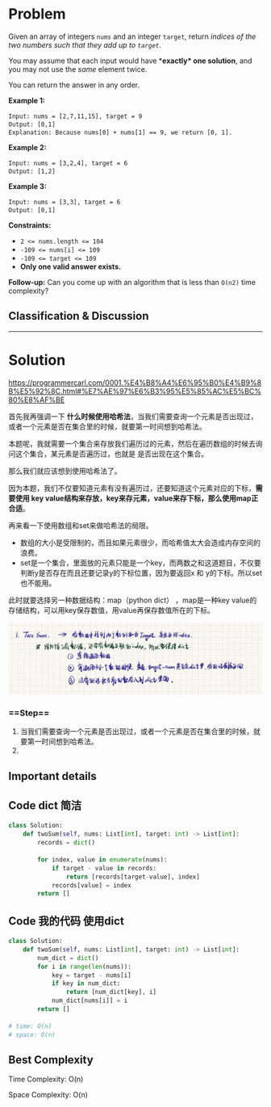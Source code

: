 # Problem

Given an array of integers `nums` and an integer `target`, return *indices of the two numbers such that they add up to `target`*.

You may assume that each input would have ***exactly\* one solution**, and you may not use the *same* element twice.

You can return the answer in any order.

 

**Example 1:**

```
Input: nums = [2,7,11,15], target = 9
Output: [0,1]
Explanation: Because nums[0] + nums[1] == 9, we return [0, 1].
```

**Example 2:**

```
Input: nums = [3,2,4], target = 6
Output: [1,2]
```

**Example 3:**

```
Input: nums = [3,3], target = 6
Output: [0,1]
```

 

**Constraints:**

- `2 <= nums.length <= 104`
- `-109 <= nums[i] <= 109`
- `-109 <= target <= 109`
- **Only one valid answer exists.**

 

**Follow-up:** Can you come up with an algorithm that is less than `O(n2)` time complexity?



## Classification & Discussion





****

# Solution

https://programmercarl.com/0001.%E4%B8%A4%E6%95%B0%E4%B9%8B%E5%92%8C.html#%E7%AE%97%E6%B3%95%E5%85%AC%E5%BC%80%E8%AF%BE

首先我再强调一下 **什么时候使用哈希法**，当我们需要查询一个元素是否出现过，或者一个元素是否在集合里的时候，就要第一时间想到哈希法。

本题呢，我就需要一个集合来存放我们遍历过的元素，然后在遍历数组的时候去询问这个集合，某元素是否遍历过，也就是 是否出现在这个集合。

那么我们就应该想到使用哈希法了。

因为本题，我们不仅要知道元素有没有遍历过，还要知道这个元素对应的下标，**需要使用 key value结构来存放，key来存元素，value来存下标，那么使用map正合适**。

再来看一下使用数组和set来做哈希法的局限。

- 数组的大小是受限制的，而且如果元素很少，而哈希值太大会造成内存空间的浪费。
- set是一个集合，里面放的元素只能是一个key，而两数之和这道题目，不仅要判断y是否存在而且还要记录y的下标位置，因为要返回x 和 y的下标。所以set 也不能用。

此时就要选择另一种数据结构：map（python dict） ，map是一种key value的存储结构，可以用key保存数值，用value再保存数值所在的下标。



![image-20240301203345575](./images/day6_0001_Two_Sum.assets/image-20240301203345575.png)



### ==Step==

1. 当我们需要查询一个元素是否出现过，或者一个元素是否在集合里的时候，就要第一时间想到哈希法。
2. 





## Important details





## Code  dict 简洁

```python
class Solution:
    def twoSum(self, nums: List[int], target: int) -> List[int]:
        records = dict()
        
        for index, value in enumerate(nums):
            if target - value in records:
                return [records[target-value], index]
            records[value] = index
        return []
```



## Code 我的代码 使用dict

```python
class Solution:
    def twoSum(self, nums: List[int], target: int) -> List[int]:
        num_dict = dict()
        for i in range(len(nums)):
            key = target - nums[i]
            if key in num_dict:
                return [num_dict[key], i]
            num_dict[nums[i]] = i
        return []

# time: O(n)
# space: O(n)
```





## Best Complexity

Time Complexity: O(n)

Space Complexity: O(n)